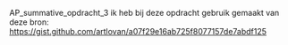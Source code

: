 AP_summative_opdracht_3
ik heb bij deze opdracht gebruik gemaakt van deze bron: https://gist.github.com/artlovan/a07f29e16ab725f8077157de7abdf125

